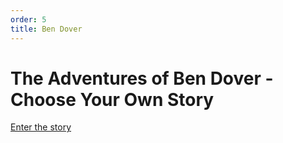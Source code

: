 ```yaml
---
order: 5
title: Ben Dover
---
```


# The Adventures of Ben Dover - Choose Your Own Story
[Enter the story](/bendover/master.html)